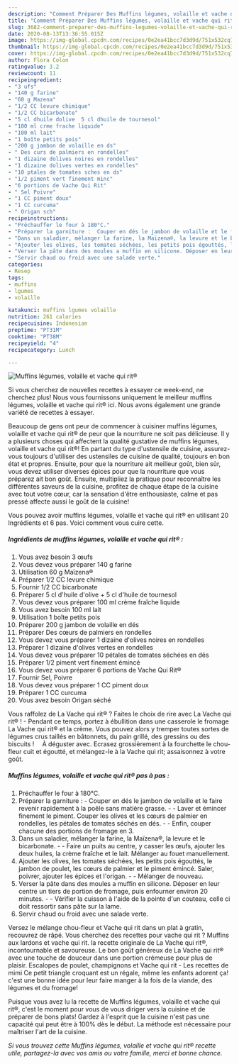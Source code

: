```yaml
---
description: "Comment Préparer Des Muffins légumes, volaille et vache qui rit®"
title: "Comment Préparer Des Muffins légumes, volaille et vache qui rit®"
slug: 3682-comment-preparer-des-muffins-legumes-volaille-et-vache-qui-rit
date: 2020-08-13T13:36:55.015Z
image: https://img-global.cpcdn.com/recipes/0e2ea41bcc7d3d9d/751x532cq70/muffins-legumes-volaille-et-vache-qui-rit-photo-principale-de-la-recette.jpg
thumbnail: https://img-global.cpcdn.com/recipes/0e2ea41bcc7d3d9d/751x532cq70/muffins-legumes-volaille-et-vache-qui-rit-photo-principale-de-la-recette.jpg
cover: https://img-global.cpcdn.com/recipes/0e2ea41bcc7d3d9d/751x532cq70/muffins-legumes-volaille-et-vache-qui-rit-photo-principale-de-la-recette.jpg
author: Flora Colon
ratingvalue: 3.2
reviewcount: 11
recipeingredient:
- "3 ufs"
- "140 g farine"
- "60 g Mazena"
- "1/2 CC levure chimique"
- "1/2 CC bicarbonate"
- "5 cl dhuile dolive  5 cl dhuile de tournesol"
- "100 ml crme frache liquide"
- "100 ml lait"
- "1 boîte petits pois"
- "200 g jambon de volaille en ds"
- " Des curs de palmiers en rondelles"
- "1 dizaine dolives noires en rondelles"
- "1 dizaine dolives vertes en rondelles"
- "10 ptales de tomates sches en ds"
- "1/2 piment vert finement minc"
- "6 portions de Vache Qui Rit"
- " Sel Poivre"
- "1 CC piment doux"
- "1 CC curcuma"
- " Origan sch"
recipeinstructions:
- "Préchauffer le four à 180°C."
- "Préparer la garniture :  Couper en dés le jambon de volaille et le faire revenir rapidement à la poêle sans matière grasse.  Laver et émincer finement le piment. Couper les olives et les cœurs de palmier en rondelles, les pétales de tomates séchés en dés.  Enfin, couper chacune des portions de fromage en 3."
- "Dans un saladier, mélanger la farine, la Maïzena®, la levure et le bicarbonate.  Faire un puits au centre, y casser les œufs, ajouter les deux huiles, la crème fraîche et le lait. Mélanger au fouet manuellement."
- "Ajouter les olives, les tomates séchées, les petits pois égouttés, le jambon de poulet, les cœurs de palmier et le piment émincé. Saler, poivrer, ajouter les épices et l&#39;origan.  Mélanger de nouveau."
- "Verser la pâte dans des moules a muffin en silicone. Déposer en leur centre un tiers de portion de fromage, puis enfourner environ 20 minutes.  Vérifier la cuisson à l&#39;aide de la pointe d&#39;un couteau, celle ci doit ressortir sans pâte sur la lame."
- "Servir chaud ou froid avec une salade verte."
categories:
- Resep
tags:
- muffins
- lgumes
- volaille

katakunci: muffins lgumes volaille 
nutrition: 261 calories
recipecuisine: Indonesian
preptime: "PT31M"
cooktime: "PT38M"
recipeyield: "4"
recipecategory: Lunch

---
```



![Muffins légumes, volaille et vache qui rit®](https://img-global.cpcdn.com/recipes/0e2ea41bcc7d3d9d/751x532cq70/muffins-legumes-volaille-et-vache-qui-rit-photo-principale-de-la-recette.jpg)

Si vous cherchez de nouvelles recettes à essayer ce week-end, ne cherchez plus! Nous vous fournissons uniquement le meilleur muffins légumes, volaille et vache qui rit® ici. Nous avons également une grande variété de recettes à essayer.

Beaucoup de gens ont peur de commencer à cuisiner muffins légumes, volaille et vache qui rit® de peur que la nourriture ne soit pas délicieuse. Il y a plusieurs choses qui affectent la qualité gustative de muffins légumes, volaille et vache qui rit®! En partant du type d'ustensile de cuisine, assurez-vous toujours d'utiliser des ustensiles de cuisine de qualité, toujours en bon état et propres. Ensuite, pour que la nourriture ait meilleur goût, bien sûr, vous devez utiliser diverses épices pour que la nourriture que vous préparez ait bon goût. Ensuite, multipliez la pratique pour reconnaître les différentes saveurs de la cuisine, profitez de chaque étape de la cuisine avec tout votre cœur, car la sensation d'être enthousiaste, calme et pas pressé affecte aussi le goût de la cuisine!

<!--inarticleads1-->

Vous pouvez avoir muffins légumes, volaille et vache qui rit® en utilisant 20 Ingrédients et 6 pas. Voici comment vous cuire cette.

##### Ingrédients de muffins légumes, volaille et vache qui rit® :

1. Vous avez besoin 3 œufs
1. Vous devez vous préparer 140 g farine
1. Utilisation 60 g Maïzena®
1. Préparer 1/2 CC levure chimique
1. Fournir 1/2 CC bicarbonate
1. Préparer 5 cl d&#39;huile d&#39;olive + 5 cl d&#39;huile de tournesol
1. Vous devez vous préparer 100 ml crème fraîche liquide
1. Vous avez besoin 100 ml lait
1. Utilisation 1 boîte petits pois
1. Préparer 200 g jambon de volaille en dés
1. Préparer  Des cœurs de palmiers en rondelles
1. Vous devez vous préparer 1 dizaine d&#39;olives noires en rondelles
1. Préparer 1 dizaine d&#39;olives vertes en rondelles
1. Vous devez vous préparer 10 pétales de tomates séchées en dés
1. Préparer 1/2 piment vert finement émincé
1. Vous devez vous préparer 6 portions de Vache Qui Rit®
1. Fournir  Sel, Poivre
1. Vous devez vous préparer 1 CC piment doux
1. Préparer 1 CC curcuma
1. Vous avez besoin  Origan séché


Vous raffolez de La Vache qui rit® ? Faites le choix de rire avec La Vache qui rit® ! - Pendant ce temps, portez à ébullition dans une casserole le fromage La Vache qui rit® et la crème. Vous pouvez alors y tremper toutes sortes de légumes crus taillés en bâtonnets, du pain grillé, des gressins ou des biscuits ! ⠀ À déguster avec. Ecrasez grossièrement à la fourchette le chou-fleur cuit et égoutté, et mélangez-le à la Vache qui rit; assaisonnez à votre goût. 

<!--inarticleads2-->

##### Muffins légumes, volaille et vache qui rit® pas à pas :

1. Préchauffer le four à 180°C.
1. Préparer la garniture :  - Couper en dés le jambon de volaille et le faire revenir rapidement à la poêle sans matière grasse. -  - Laver et émincer finement le piment. Couper les olives et les cœurs de palmier en rondelles, les pétales de tomates séchés en dés. -  - Enfin, couper chacune des portions de fromage en 3.
1. Dans un saladier, mélanger la farine, la Maïzena®, la levure et le bicarbonate. -  - Faire un puits au centre, y casser les œufs, ajouter les deux huiles, la crème fraîche et le lait. Mélanger au fouet manuellement.
1. Ajouter les olives, les tomates séchées, les petits pois égouttés, le jambon de poulet, les cœurs de palmier et le piment émincé. Saler, poivrer, ajouter les épices et l&#39;origan. -  - Mélanger de nouveau.
1. Verser la pâte dans des moules a muffin en silicone. Déposer en leur centre un tiers de portion de fromage, puis enfourner environ 20 minutes. -  - Vérifier la cuisson à l&#39;aide de la pointe d&#39;un couteau, celle ci doit ressortir sans pâte sur la lame.
1. Servir chaud ou froid avec une salade verte.


Versez le mélange chou-fleur et Vache qui rit dans un plat à gratin, recouvrez de râpé. Vous cherchez des recettes pour vache qui rit ? Muffins aux lardons et vache qui rit. la recette originale de La Vache qui rit®, incontournable et savoureuse. Le bon goût généreux de La Vache qui rit® avec une touche de douceur dans une portion crémeuse pour plus de plaisir. Escalopes de poulet, champignons et Vache qui rit - Les recettes de mimi Ce petit triangle croquant est un régale, même les enfants adorent ça! c&#39;est une bonne idée pour leur faire manger à la fois de la viande, des légumes et du fromage! 

<!--inarticleads1-->

<p>
Puisque vous avez lu la recette de Muffins légumes, volaille et vache qui rit®, c'est le moment pour vous de vous diriger vers la cuisine et de préparer de bons plats! Gardez à l'esprit que la cuisine n'est pas une capacité qui peut être à 100% dès le début. La méthode est nécessaire pour maîtriser l'art de la cuisine.
</p>

<p>
<i>Si vous trouvez cette Muffins légumes, volaille et vache qui rit® recette utile, partagez-la avec vos amis ou votre famille, merci et bonne chance.</i>
</p>
